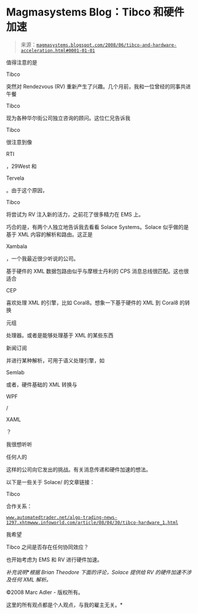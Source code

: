 <!--yml

分类：未分类

日期：2024-05-18 05:01:10

-->

# Magmasystems Blog：Tibco 和硬件加速

> 来源：[`magmasystems.blogspot.com/2008/06/tibco-and-hardware-acceleration.html#0001-01-01`](http://magmasystems.blogspot.com/2008/06/tibco-and-hardware-acceleration.html#0001-01-01)

值得注意的是

Tibco

突然对 Rendezvous (RV) 重新产生了兴趣。几个月前，我和一位曾经的同事共进午餐

Tibco

现为各种华尔街公司独立咨询的顾问。这位仁兄告诉我

Tibco

很注意到像

RTI

，29West 和

Tervela

。由于这个原因，

Tibco

将尝试为 RV 注入新的活力，之前花了很多精力在 EMS 上。

巧合的是，有两个人独立地告诉我去看看 Solace Systems。Solace 似乎做的是基于 XML 内容的解析和路由。这正是

Xambala

，一个我最近很少听说的公司。

基于硬件的 XML 数据包路由似乎与摩根士丹利的 CPS 消息总线很匹配。这也很适合

CEP

喜欢处理 XML 的引擎，比如 Coral8。想象一下基于硬件的 XML 到 Coral8 的转换

元组

处理器。或者是能够处理基于 XML 的某些东西

新闻订阅

并进行某种解析，可用于语义处理引擎，如

Semlab

或者，硬件基础的 XML 转换与

WPF

/

XAML

？

我很想听听

任何人的

这样的公司向它发出的挑战。有关消息传递和硬件加速的想法。

以下是一些关于 Solace/ 的文章链接：

Tibco

合作关系：

[`www.automatedtrader.net/algo-trading-news-1297.xhtm`](http://www.automatedtrader.net/algo-trading-news-1297.xhtm)[`www.infoworld.com/article/08/04/30/tibco-hardware_1.html`](http://www.infoworld.com/article/08/04/30/tibco-hardware_1.html)

我希望

Tibco 之间是否存在任何协同效应？

也开始考虑为 EMS 和 RV 进行硬件加速。

*补充说明***根据 Brian Theodore 下面的评论，Solace 提供给 RV 的硬件加速不涉及任何 XML 解析。*

©2008 Marc Adler - 版权所有。

这里的所有观点都是个人观点，与我的雇主无关。*
